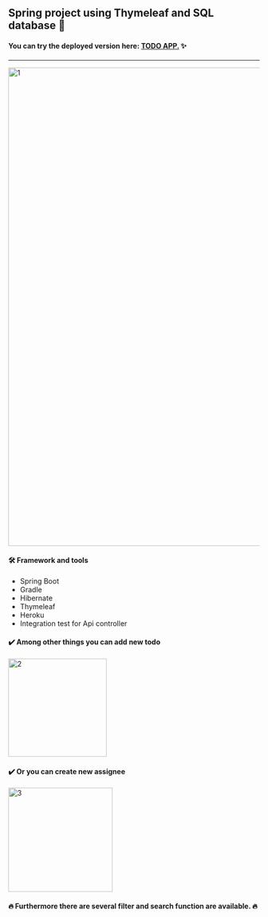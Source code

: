 ## Spring project using Thymeleaf and SQL database 📝
#### You can try the deployed version here: [TODO APP.](https://demjana-todo-app.herokuapp.com/) ✨
---
<img width="960" alt="1" src="https://user-images.githubusercontent.com/58112290/123832299-80914500-d905-11eb-95b0-a3a14021238d.PNG">

#### 🛠 Framework and tools
- Spring Boot
- Gradle
- Hibernate
- Thymeleaf
- Heroku
- Integration test for Api controller

#### ✔️ Among other things you can add new todo

<img width="197" alt="2" src="https://user-images.githubusercontent.com/58112290/123832328-87b85300-d905-11eb-8a1b-482229fb2eed.PNG">

#### ✔️ Or you can create new assignee

<img width="209" alt="3" src="https://user-images.githubusercontent.com/58112290/123832332-89821680-d905-11eb-8c1b-4101952b2762.PNG">

#### 🔥 Furthermore there are several filter and search function are available. 🔥

